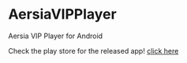 AersiaVIPPlayer
===============

Aersia VIP Player for Android

Check the play store for the released app! [click here](https://play.google.com/store/apps/details?id=com.ryansailor.aersiavipplayer)
